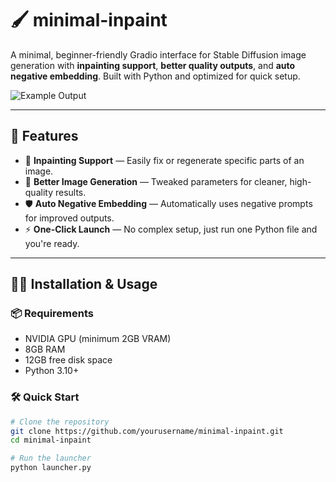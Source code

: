 # 🖌️ minimal-inpaint

A minimal, beginner-friendly Gradio interface for Stable Diffusion image generation with **inpainting support**, **better quality outputs**, and **auto negative embedding**. Built with Python and optimized for quick setup.

![Example Output](./path-to-your-image.jpg)

---

## 🚀 Features

- 🎨 **Inpainting Support** — Easily fix or regenerate specific parts of an image.
- 🧠 **Better Image Generation** — Tweaked parameters for cleaner, high-quality results.
- 🛡️ **Auto Negative Embedding** — Automatically uses negative prompts for improved outputs.
- ⚡ **One-Click Launch** — No complex setup, just run one Python file and you're ready.

---

## 🧑‍💻 Installation & Usage

### 📦 Requirements
- NVIDIA GPU (minimum 2GB VRAM)
- 8GB RAM
- 12GB free disk space
- Python 3.10+

### 🛠️ Quick Start

```bash
# Clone the repository
git clone https://github.com/yourusername/minimal-inpaint.git
cd minimal-inpaint

# Run the launcher
python launcher.py
